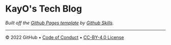 # KayO's Tech Blog

_Built off the [Github Pages template](https://github.com/skills/github-pages) by [Github Skills](https://github.com/skills)._

---

&copy; 2022 GitHub &bull; [Code of Conduct](https://www.contributor-covenant.org/version/2/1/code_of_conduct/code_of_conduct.md) &bull; [CC-BY-4.0 License](https://creativecommons.org/licenses/by/4.0/legalcode)
